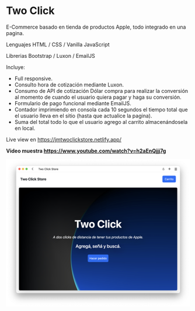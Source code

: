 # Two Click

E-Commerce basado en tienda de productos Apple, todo integrado en una pagina.

Lenguajes HTML / CSS / Vanilla JavaScript

Librerias Bootstrap / Luxon / EmailJS

Incluye:
- Full responsive.
- Consulto hora de cotización mediante Luxon.
- Consumo de API de cotización Dólar compra para realizar la conversión al momento de cuando el usuario quiera pagar y haga su conversión.
- Formulario de pago funcional mediante EmailJS.
- Contador imprimiendo en consola cada 10 segundos el tiempo total que el usuario lleva en el sitio (hasta que actualice la pagina).
- Suma del total todo lo que el usuario agrego al carrito almacenándosela en local.

Live view en https://jmtwoclickstore.netlify.app/

**Video muestra https://www.youtube.com/watch?v=h2aEnQjjj7g**

<img src="/assets/img/readme/readme1.png">

